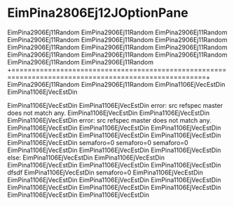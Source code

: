# EimPina2806Ej12JOptionPane
EimPina2906Ej11Random
EimPina2906Ej11Random
EimPina2906Ej11Random
EimPina2906Ej11Random
EimPina2906Ej11Random
EimPina2906Ej11Random
EimPina2906Ej11Random
EimPina2906Ej11Random
EimPina2906Ej11Random
EimPina2906Ej11Random
EimPina2906Ej11Random
EimPina2906Ej11Random
EimPina2906Ej11Random
EimPina2906Ej11Random
+======================================================================================================+
EimPina2906Ej11Random
EimPina2906Ej11Random
EimPina1106EjVecEstDin
EimPina1106EjVecEstDin


EimPina1106EjVecEstDin
EimPina1106EjVecEstDin
error: src refspec master does not match any.
EimPina1106EjVecEstDin
EimPina1106EjVecEstDin
EimPina1106EjVecEstDin
error: src refspec master does not match any.
EimPina1106EjVecEstDin
EimPina1106EjVecEstDin
EimPina1106EjVecEstDin
EimPina1106EjVecEstDin
EimPina1106EjVecEstDin
EimPina1106EjVecEstDin
EimPina1106EjVecEstDin
semaforo=0
semaforo=0
semaforo=0
EimPina1106EjVecEstDin
EimPina1106EjVecEstDin
EimPina1106EjVecEstDin
else:
EimPina1106EjVecEstDin
EimPina1106EjVecEstDin
EimPina1106EjVecEstDin
EimPina1106EjVecEstDin
EimPina1106EjVecEstDin
dfsdf
EimPina1106EjVecEstDin
semaforo=0
EimPina1106EjVecEstDin
EimPina1106EjVecEstDin
EimPina1106EjVecEstDin
EimPina1106EjVecEstDin
EimPina1106EjVecEstDin
EimPina1106EjVecEstDin
EimPina1106EjVecEstDin
EimPina1106EjVecEstDin
EimPina1106EjVecEstDin
